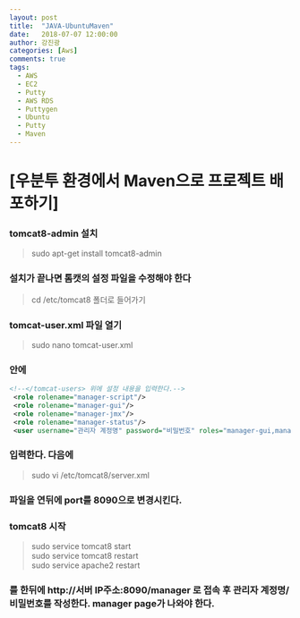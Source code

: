 ```yaml
---
layout: post
title:  "JAVA-UbuntuMaven"
date:   2018-07-07 12:00:00
author: 강진광
categories: [Aws]
comments: true
tags:
  - AWS
  - EC2
  - Putty
  - AWS RDS
  - Puttygen
  - Ubuntu
  - Putty
  - Maven
---
```

# [우분투 환경에서 Maven으로 프로젝트 배포하기]

### tomcat8-admin 설치
> sudo apt-get install tomcat8-admin

### 설치가 끝나면 톰캣의 설정 파일을 수정해야 한다
> cd /etc/tomcat8 폴더로 들어가기

### tomcat-user.xml 파일 열기
> sudo nano tomcat-user.xml
### 안에 

~~~xml
<!--</tomcat-users> 위에 설정 내용을 입력한다.-->
 <role rolename="manager-script"/>
 <role rolename="manager-gui"/>
 <role rolename="manager-jmx"/>
 <role rolename="manager-status"/>
 <user username="관리자 계정명" password="비밀번호" roles="manager-gui,manager-script,manager-status,manager-jmx"/>
~~~

### 입력한다. 다음에
>sudo vi /etc/tomcat8/server.xml
### 파일을 연뒤에 port를 8090으로 변경시킨다.
### tomcat8 시작 
> sudo service tomcat8 start<br>
> sudo service tomcat8 restart<br>
> sudo service apache2 restart
### 를 한뒤에 http://서버 IP주소:8090/manager 로 접속 후 관리자 계정명/비밀번호를 작성한다. manager page가 나와야 한다.

